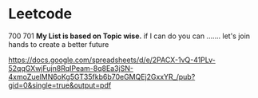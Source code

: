 # Leetcode
700
701
**My List is based on Topic wise.**
if I can do you can ....... let's join hands to create a better future  

https://docs.google.com/spreadsheets/d/e/2PACX-1vQ-41PLv-52qqGXwjFujn8RqIPeam-8q8Ea3jSN-4xmoZuelMN6oKg5GT35fkb6b70eGMQEj2GxxYR_/pub?gid=0&single=true&output=pdf

